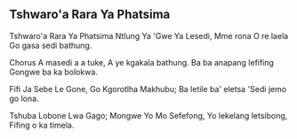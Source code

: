 ## Tshwaro'a Rara Ya Phatsima

Tshwaro'a Rara Ya Phatsima Ntlung Ya 'Gwe Ya Lesedi,
Mme rona O re laela Go gasa sedi bathung.

Chorus
A masedi a a tuke, A ye kgakala bathung.
Ba ba anapang lefifing Gongwe ba ka bolokwa.

Fifi Ja Sebe Le Gone, Go Kgorotlha Makhubu;
Ba letile ba' eletsa 'Sedi jemo go lona.

Tshuba Lobone Lwa Gago; Mongwe Yo Mo Sefefong,
Yo lekelang letsibong, Fifing o ka timela.

